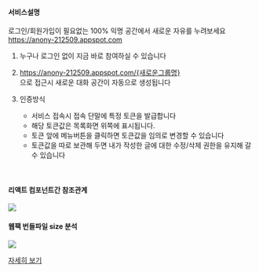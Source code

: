 #### 서비스설명
로그인/회원가입이 필요없는 100% 익명 공간에서 새로운 자유를 누려보세요  
https://anony-212509.appspot.com

1. 누구나
로그인 없이 지금 바로 참여하실 수 있습니다

2. https://anony-212509.appspot.com/{새로운그룹명}  
으로 접근시 새로운 대화 공간이 자동으로 생성됩니다

3. 인증방식
    - 서비스 접속시 접속 단말에 특정 토큰을 발급합니다
    - 해당 토큰값은 목록화면 위쪽에 표시됩니다.
    - 토큰 앞에 메뉴버튼을 클릭하면 토큰값을 임의로 변경할 수 있습니다
    - 토큰값을 따로 보관해 두면 내가 작성한 글에 대한 수정/삭제 권한을 유지해 갈 수 있습니다
    
    
<br>

#### 리액트 컴포넌트간 참조관계
<img src="https://anony-212509.appspot.com/docs/dependency.svg" />

<br>

#### 웹팩 번들파일 size 분석
<img src="https://anony-212509.appspot.com/docs/size_thumb.png" />

[자세히 보기](https://anony-212509.appspot.com/docs/size_prod.html)

<br>

